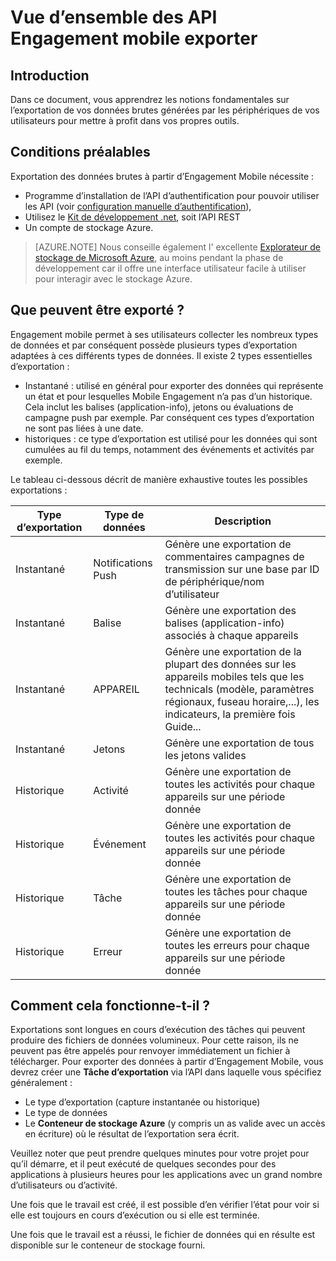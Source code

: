 <properties
    pageTitle="Vue d’ensemble des API Engagement mobile exporter"
    description="Découvrez comment exporter des données brutes générées par les périphériques de vos utilisateurs pour mettre à profit dans vos propres outils"
    services="mobile-engagement"
    documentationCenter="mobile"
    authors="kpiteira"
    manager="erikre"
    editor=""/>

<tags
    ms.service="mobile-engagement"
    ms.devlang="na"
    ms.topic="article"
    ms.tgt_pltfrm="mobile-multiple"
    ms.workload="mobile"
    ms.date="04/26/2016"
    ms.author="kpiteira"/>

# <a name="mobile-engagement-export-api-overview"></a>Vue d’ensemble des API Engagement mobile exporter

## <a name="introduction"></a>Introduction

Dans ce document, vous apprendrez les notions fondamentales sur l’exportation de vos données brutes générées par les périphériques de vos utilisateurs pour mettre à profit dans vos propres outils.

## <a name="pre-requisites"></a>Conditions préalables

Exportation des données brutes à partir d’Engagement Mobile nécessite :

- Programme d’installation de l’API d’authentification pour pouvoir utiliser les API (voir [configuration manuelle d’authentification](mobile-engagement-api-authentication-manual.md)),
- Utilisez le [Kit de développement .net](mobile-engagement-dotnet-sdk-service-api.md), soit l’API REST
- Un compte de stockage Azure.

>[AZURE.NOTE] Nous conseille également l' excellente [Explorateur de stockage de Microsoft Azure](http://storageexplorer.com/), au moins pendant la phase de développement car il offre une interface utilisateur facile à utiliser pour interagir avec le stockage Azure.

## <a name="what-can-be-exported"></a>Que peuvent être exporté ?

Engagement mobile permet à ses utilisateurs collecter les nombreux types de données et par conséquent possède plusieurs types d’exportation adaptées à ces différents types de données.
Il existe 2 types essentielles d’exportation :

- Instantané : utilisé en général pour exporter des données qui représente un état et pour lesquelles Mobile Engagement n’a pas d’un historique. Cela inclut les balises (application-info), jetons ou évaluations de campagne push par exemple. Par conséquent ces types d’exportation ne sont pas liées à une date.
- historiques : ce type d’exportation est utilisé pour les données qui sont cumulées au fil du temps, notamment des événements et activités par exemple.

Le tableau ci-dessous décrit de manière exhaustive toutes les possibles exportations :

| Type d’exportation | Type de données | Description                                                                                                                                 |
|-------------|-----------|---------------------------------------------------------------------------------------------------------------------------------------------|
| Instantané    | Notifications Push      | Génère une exportation de commentaires campagnes de transmission sur une base par ID de périphérique/nom d’utilisateur                                                              |
| Instantané    | Balise       | Génère une exportation des balises (application-info) associés à chaque appareils                                                                       |
| Instantané    | APPAREIL    | Génère une exportation de la plupart des données sur les appareils mobiles tels que les technicals (modèle, paramètres régionaux, fuseau horaire,...), les indicateurs, la première fois Guide... |
| Instantané    | Jetons     | Génère une exportation de tous les jetons valides                                                                                                 |
| Historique  | Activité  | Génère une exportation de toutes les activités pour chaque appareils sur une période donnée                                                           |
| Historique  | Événement     | Génère une exportation de toutes les activités pour chaque appareils sur une période donnée                                                           |
| Historique  | Tâche       | Génère une exportation de toutes les tâches pour chaque appareils sur une période donnée                                                                 |
| Historique  | Erreur     | Génère une exportation de toutes les erreurs pour chaque appareils sur une période donnée                                                               |

## <a name="how-does-it-work"></a>Comment cela fonctionne-t-il ?

Exportations sont longues en cours d’exécution des tâches qui peuvent produire des fichiers de données volumineux. Pour cette raison, ils ne peuvent pas être appelés pour renvoyer immédiatement un fichier à télécharger.
Pour exporter des données à partir d’Engagement Mobile, vous devrez créer une **Tâche d’exportation** via l’API dans laquelle vous spécifiez généralement :

- Le type d’exportation (capture instantanée ou historique)
- Le type de données
- Le **Conteneur de stockage Azure** (y compris un as valide avec un accès en écriture) où le résultat de l’exportation sera écrit.

Veuillez noter que peut prendre quelques minutes pour votre projet pour qu’il démarre, et il peut exécuté de quelques secondes pour des applications à plusieurs heures pour les applications avec un grand nombre d’utilisateurs ou d’activité.

Une fois que le travail est créé, il est possible d’en vérifier l’état pour voir si elle est toujours en cours d’exécution ou si elle est terminée.

Une fois que le travail est a réussi, le fichier de données qui en résulte est disponible sur le conteneur de stockage fourni.
